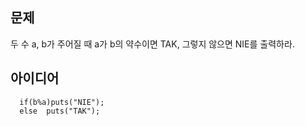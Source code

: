 ## 문제
두 수 a, b가 주어질 때 a가 b의 약수이면 TAK, 그렇지 않으면 NIE를 출력하라.  

## 아이디어
```
  if(b%a)puts("NIE");
  else	puts("TAK");
```
